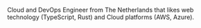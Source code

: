 Cloud and DevOps Engineer from The Netherlands that likes web technology (TypeScript, Rust) and Cloud platforms (AWS, Azure). 

